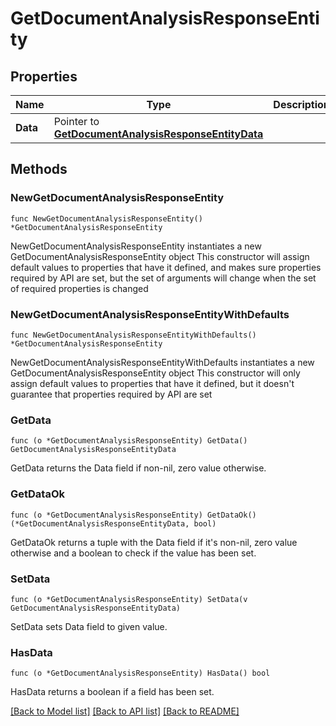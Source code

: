 # GetDocumentAnalysisResponseEntity

## Properties

Name | Type | Description | Notes
------------ | ------------- | ------------- | -------------
**Data** | Pointer to [**GetDocumentAnalysisResponseEntityData**](GetDocumentAnalysisResponseEntityData.md) |  | [optional] 

## Methods

### NewGetDocumentAnalysisResponseEntity

`func NewGetDocumentAnalysisResponseEntity() *GetDocumentAnalysisResponseEntity`

NewGetDocumentAnalysisResponseEntity instantiates a new GetDocumentAnalysisResponseEntity object
This constructor will assign default values to properties that have it defined,
and makes sure properties required by API are set, but the set of arguments
will change when the set of required properties is changed

### NewGetDocumentAnalysisResponseEntityWithDefaults

`func NewGetDocumentAnalysisResponseEntityWithDefaults() *GetDocumentAnalysisResponseEntity`

NewGetDocumentAnalysisResponseEntityWithDefaults instantiates a new GetDocumentAnalysisResponseEntity object
This constructor will only assign default values to properties that have it defined,
but it doesn't guarantee that properties required by API are set

### GetData

`func (o *GetDocumentAnalysisResponseEntity) GetData() GetDocumentAnalysisResponseEntityData`

GetData returns the Data field if non-nil, zero value otherwise.

### GetDataOk

`func (o *GetDocumentAnalysisResponseEntity) GetDataOk() (*GetDocumentAnalysisResponseEntityData, bool)`

GetDataOk returns a tuple with the Data field if it's non-nil, zero value otherwise
and a boolean to check if the value has been set.

### SetData

`func (o *GetDocumentAnalysisResponseEntity) SetData(v GetDocumentAnalysisResponseEntityData)`

SetData sets Data field to given value.

### HasData

`func (o *GetDocumentAnalysisResponseEntity) HasData() bool`

HasData returns a boolean if a field has been set.


[[Back to Model list]](../README.md#documentation-for-models) [[Back to API list]](../README.md#documentation-for-api-endpoints) [[Back to README]](../README.md)


